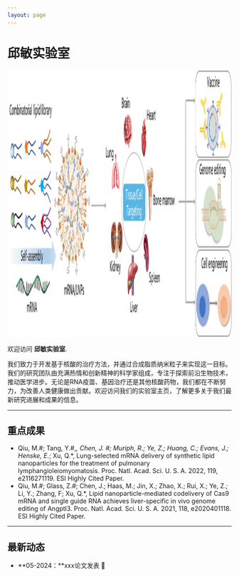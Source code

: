 ```yaml
---
layout: page
---
```


# 邱敏实验室 

<img src="/images/lnp-sc.JPG" class="floatpic" width="1200" height="600">

欢迎访问 **邱敏实验室**.

我们致力于开发基于核酸的治疗方法，并通过合成脂质纳米粒子来实现这一目标。我们的研究团队由充满热情和创新精神的科学家组成，专注于探索前沿生物技术，推动医学进步。无论是RNA疫苗、基因治疗还是其他核酸药物，我们都在不断努力，为改善人类健康做出贡献。欢迎访问我们的实验室主页，了解更多关于我们最新研究进展和成果的信息。

---

## 重点成果

- Qiu, M.#; Tang, Y.#,*, Chen, J. #; Muriph, R.; Ye, Z.; Huang, C.; Evans, J.; Henske, E.*; Xu, Q.*, Lung-selected mRNA delivery of synthetic lipid nanoparticles for the treatment of pulmonary lymphangioleiomyomatosis. Proc. Natl. Acad. Sci. U. S. A. 2022, 119, e2116271119. ESI Highly Cited Paper.
- Qiu, M.#; Glass, Z.#; Chen, J.; Haas, M.; Jin, X.; Zhao, X.; Rui, X.; Ye, Z.; Li, Y.; Zhang, F; Xu, Q.*, Lipid nanoparticle-mediated codelivery of Cas9 mRNA and single guide RNA achieves liver-specific in vivo genome editing of Angptl3. Proc. Natl. Acad. Sci. U. S. A. 2021, 118, e2020401118. ESI Highly Cited Paper. 

---

## 最新动态

- **05-2024：**xxx论文发表 🎉


[//]: # (- **April 2024：**Our work *BLEGuard* has been accepted to [MobiSys 2024]&#40;https://www.sigmobile.org/mobisys/2024/&#41; as a poster paper. See you in Japan!)

[//]: # (- **March 2024：**Very excited to get a MPhil offer from Engineering department at Cambridge University!)

[//]: # (- **Dec 2023：**Very excited to be selected as [AAAI-24 UC Scholar]&#40;https://aaai.org/aaai-conference/undergraduate-consortium-program/&#41;. See you in Canada!)

[//]: # (- **Dec 2023：**Got a MSc offer from the physics department of Imperial College London.)

[//]: # (- **Aug 2023：**Happy to be awarded the FEPG Scholarship.)

[//]: # (- **May 2023：**Happy to be awarded the XiamenAir Scholarship.)

[//]: # (- **May 2023：**Collected the Finalist Award in MCM 2023 &#40;Top 1%&#41;.)

[//]: # (- **Jun 2022：**Started research programme at [Cambridge AI Group]&#40;https://www.cl.cam.ac.uk/research/ai/&#41;, advised by Prof. Pietro Liò.)

[//]: # (<blockquote class="twitter-tweet"><p lang="en" dir="ltr">Thrilled to be an AAAI-UC Scholar at <a href="https://twitter.com/hashtag/AAAI24?src=hash&amp;ref_src=twsrc%5Etfw">#AAAI24</a>, thanks to <a href="https://twitter.com/hashtag/AAAI?src=hash&amp;ref_src=twsrc%5Etfw">#AAAI</a> &amp; <a href="https://twitter.com/hashtag/GoogleExploreCSR?src=hash&amp;ref_src=twsrc%5Etfw">#GoogleExploreCSR</a> for the sponsorship. Grateful for the knowledge gained and new friendships formed.<br><br>Wonderful trip in Vancouver. Looking forward to staying connected with all.<a href="https://twitter.com/hashtag/AAAI24?src=hash&amp;ref_src=twsrc%5Etfw">#AAAI24</a> <a href="https://twitter.com/hashtag/Vancouver?src=hash&amp;ref_src=twsrc%5Etfw">#Vancouver</a> <a href="https://twitter.com/hashtag/GoogleExploreCSR?src=hash&amp;ref_src=twsrc%5Etfw">#GoogleExploreCSR</a> <a href="https://t.co/wUQUp8XlSM">pic.twitter.com/wUQUp8XlSM</a></p>&mdash; Hanlin CAI &#40;seeking a PhD position 2025&#41; &#40;@lancecai2002&#41; <a href="https://twitter.com/lancecai2002/status/1762210025173344260?ref_src=twsrc%5Etfw">February 26, 2024</a></blockquote> <script async src="https://platform.twitter.com/widgets.js" charset="utf-8"></script>)

